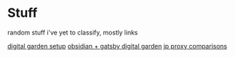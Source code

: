 # Stuff

random stuff i've yet to classify, mostly links

[digital garden setup](https://nesslabs.com/digital-garden-set-up)
[obsidian + gatsby digital garden](https://dev.to/joeholmes/creating-a-diy-digital-garden-with-obsidian-and-gatsby-378e)
[jp proxy comparisons](https://www.reddit.com/r/AnimeFigures/comments/olu0z4/what_proxy_should_i_use_for_mercari_what_other/)